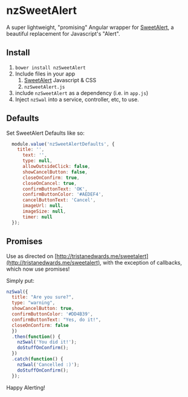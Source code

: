 # nzSweetAlert
A super lightweight, "promising" Angular wrapper for [SweetAlert](http://tristanedwards.me/sweetalert), a beautiful replacement for Javascript's "Alert".

## Install
1. `bower install nzSweetAlert`
2. Include files in your app
	1. [SweetAlert](http://tristanedwards.me/sweetalert) Javascript & CSS
	2. `nzSweetAlert.js`
3. include `nzSweetAlert` as a dependency (i.e. in `app.js`)
4. Inject `nzSwal` into a service, controller, etc, to use.


## Defaults
Set SweetAlert Defaults like so:
```javascript
  module.value('nzSweetAlertDefaults', {
    title: '',
      text: '',
      type: null,
      allowOutsideClick: false,
      showCancelButton: false,
      closeOnConfirm: true,
      closeOnCancel: true,
      confirmButtonText: 'OK',
      confirmButtonColor: '#AEDEF4',
      cancelButtonText: 'Cancel',
      imageUrl: null,
      imageSize: null,
      timer: null
  });
```

## Promises
Use as directed on [http://tristanedwards.me/sweetalert](http://tristanedwards.me/sweetalert), with the exception of callbacks, which now use promises!

Simply put:
```javascript
nzSwal({
  title: "Are you sure?",
  type: "warning",
  showCancelButton: true,
  confirmButtonColor: '#DD4B39',
  confirmButtonText: "Yes, do it!",
  closeOnConfirm: false
  })
  .then(function() {
    nzSwal('You did it!');
    doStuffOnConfirm();
  })
  .catch(function() {
    nzSwal('Cancelled :)');
    doStuffOnConfirm();
  });
```

Happy Alerting!
